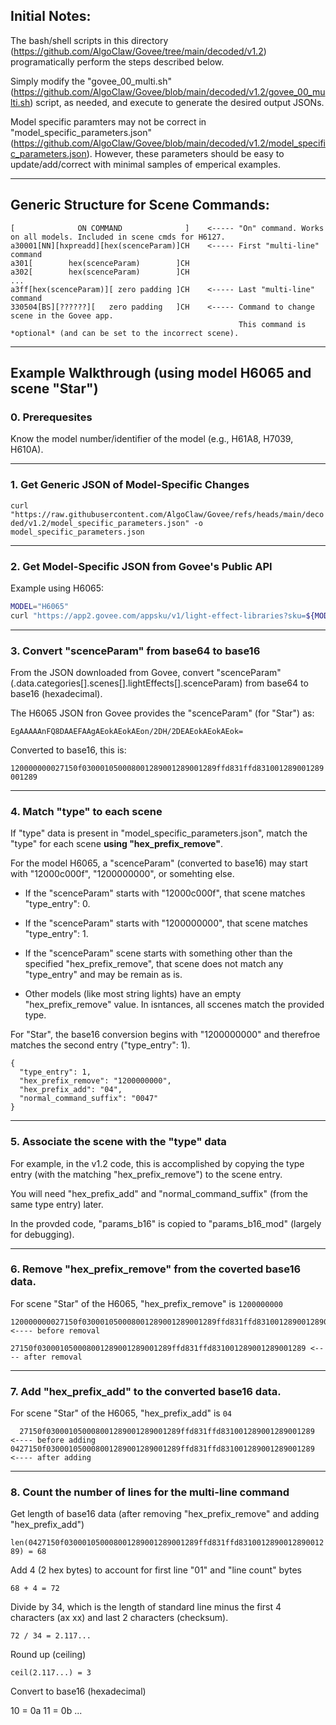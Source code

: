 ## Initial Notes:
The bash/shell scripts in this directory (https://github.com/AlgoClaw/Govee/tree/main/decoded/v1.2) programatically perform the steps described below.

Simply modify the "govee_00_multi.sh" (https://github.com/AlgoClaw/Govee/blob/main/decoded/v1.2/govee_00_multi.sh) script, as needed, and execute to generate the desired output JSONs.

Model specific paramters may not be correct in "model_specific_parameters.json" (https://github.com/AlgoClaw/Govee/blob/main/decoded/v1.2/model_specific_parameters.json). However, these parameters should be easy to update/add/correct with minimal samples of emperical examples.
***
## Generic Structure for Scene Commands:
```
[              ON COMMAND              ]    <----- "On" command. Works on all models. Included in scene cmds for H6127.
a30001[NN][hxpreadd][hex(scenceParam)]CH    <----- First "multi-line" command
a301[        hex(scenceParam)        ]CH
a302[        hex(scenceParam)        ]CH
...
a3ff[hex(scenceParam)][ zero padding ]CH    <----- Last "multi-line" command
330504[BS][??????][   zero padding   ]CH    <----- Command to change scene in the Govee app.
                                                   This command is *optional* (and can be set to the incorrect scene).
```
***
## Example Walkthrough (using model H6065 and scene "Star")
### 0. Prerequesites
Know the model number/identifier of the model (e.g., H61A8, H7039, H610A).
***
### 1. Get Generic JSON of Model-Specific Changes 
`curl "https://raw.githubusercontent.com/AlgoClaw/Govee/refs/heads/main/decoded/v1.2/model_specific_parameters.json" -o model_specific_parameters.json`
***
### 2. Get Model-Specific JSON from Govee's Public API
Example using H6065:
```bash
MODEL="H6065"
curl "https://app2.govee.com/appsku/v1/light-effect-libraries?sku=${MODEL}" -H 'AppVersion: 9999999' -s > ${MODEL}_raw.json
```
***
### 3. Convert "scenceParam" from base64 to base16
From the JSON downloaded from Govee, convert "scenceParam" (.data.categories[].scenes[].lightEffects[].scenceParam) from base64 to base16 (hexadecimal).

The H6065 JSON fron Govee provides the "scenceParam" (for "Star") as:

`EgAAAAAnFQ8DAAEFAAgAEokAEokAEon/2DH/2DEAEokAEokAEok=`

Converted to base16, this is:

`120000000027150f030001050008001289001289001289ffd831ffd831001289001289001289`
***
### 4. Match "type" to each scene
If "type" data is present in "model_specific_parameters.json", match the "type" for each scene **using "hex_prefix_remove"**.

For the model H6065, a "scenceParam" (converted to base16) may start with "12000c000f", "1200000000", or somehting else.

* If the "scenceParam" starts with "12000c000f", that scene matches "type_entry": 0.
  
* If the "scenceParam" starts with "1200000000", that scene matches "type_entry": 1.
  
* If the "scenceParam" scene starts with something other than the specified "hex_prefix_remove", that scene does not match any "type_entry" and may be remain as is.
  
* Other models (like most string lights) have an empty "hex_prefix_remove" value. In isntances, all sccenes match the provided type.

For "Star", the base16 conversion begins with "1200000000" and therefroe matches the second entry ("type_entry": 1).
```
{
  "type_entry": 1,
  "hex_prefix_remove": "1200000000",
  "hex_prefix_add": "04",
  "normal_command_suffix": "0047"
}
```
***
### 5. Associate the scene with the "type" data
For example, in the v1.2 code, this is accomplished by copying the type entry (with the matching "hex_prefix_remove") to the scene entry.

You will need "hex_prefix_add" and "normal_command_suffix" (from the same type entry) later.

In the provded code, "params_b16" is copied to "params_b16_mod" (largely for debugging).
***
### 6. Remove "hex_prefix_remove" from the coverted base16 data.
For scene "Star" of the H6065, "hex_prefix_remove" is `1200000000`
```
120000000027150f030001050008001289001289001289ffd831ffd831001289001289001289 <---- before removal
          27150f030001050008001289001289001289ffd831ffd831001289001289001289 <---- after removal
```
***
### 7. Add "hex_prefix_add" to the converted base16 data.
For scene "Star" of the H6065, "hex_prefix_add" is `04`
```
  27150f030001050008001289001289001289ffd831ffd831001289001289001289 <---- before adding
0427150f030001050008001289001289001289ffd831ffd831001289001289001289 <---- after adding
```
***
### 8. Count the number of lines for the multi-line command
Get length of base16 data (after removing "hex_prefix_remove" and adding "hex_prefix_add")

`len(0427150f030001050008001289001289001289ffd831ffd831001289001289001289) = 68`

Add 4 (2 hex bytes) to account for first line "01" and "line count" bytes

`68 + 4 = 72`

Divide by 34, which is the length of standard line minus the first 4 characters (ax xx) and last 2 characters (checksum).

`72 / 34 = 2.117...`

Round up (ceiling)

`ceil(2.117...) = 3`

Convert to base16 (hexadecimal)

10 = 0a
11 = 0b
...


